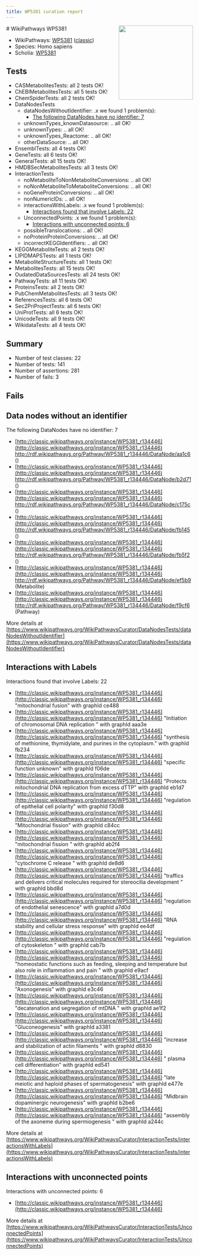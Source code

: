 ```yaml
---
title: WP5381 curation report
---
```


<img style="float: right; width: 200px" src="https://upload.wikimedia.org/wikipedia/commons/thumb/8/83/Wplogo_with_text_500.png/640px-Wplogo_with_text_500.png" />
# WikiPathways WP5381

* WikiPathways: [WP5381](https://wikipathways.org/pathways/WP5381) ([classic](https://classic.wikipathways.org/instance/WP5381))
* Species: Homo sapiens
* Scholia: [WP5381](https://scholia.toolforge.org/wikipathways/WP5381)
## Tests
* CASMetabolitesTests: all 2 tests OK!
* ChEBIMetabolitesTests: all 5 tests OK!
* ChemSpiderTests: all 2 tests OK!
* DataNodesTests
    * dataNodesWithoutIdentifier: .x we found 1 problem(s):
        * [The following DataNodes have no identifier: 7](#d2d32fa6)
    * unknownTypes_knownDatasource: .. all OK!
    * unknownTypes: .. all OK!
    * unknownTypes_Reactome: .. all OK!
    * otherDataSource: .. all OK!
* EnsemblTests: all 4 tests OK!
* GeneTests: all 6 tests OK!
* GeneralTests: all 15 tests OK!
* HMDBSecMetabolitesTests: all 3 tests OK!
* InteractionTests
    * noMetaboliteToNonMetaboliteConversions: .. all OK!
    * noNonMetaboliteToMetaboliteConversions: .. all OK!
    * noGeneProteinConversions: .. all OK!
    * nonNumericIDs: .. all OK!
    * interactionsWithLabels: .x we found 1 problem(s):
        * [Interactions found that involve Labels: 22](#fe97a8d9)
    * UnconnectedPoints: .x we found 1 problem(s):
        * [Interactions with unconnected points: 6](#35a61ade)
    * possibleTranslocations: .. all OK!
    * noProteinProteinConversions: .. all OK!
    * incorrectKEGGIdentifiers: .. all OK!
* KEGGMetaboliteTests: all 2 tests OK!
* LIPIDMAPSTests: all 1 tests OK!
* MetaboliteStructureTests: all 1 tests OK!
* MetabolitesTests: all 15 tests OK!
* OudatedDataSourcesTests: all 24 tests OK!
* PathwayTests: all 11 tests OK!
* ProteinsTests: all 2 tests OK!
* PubChemMetabolitesTests: all 3 tests OK!
* ReferencesTests: all 6 tests OK!
* Sec2PriProjectTests: all 6 tests OK!
* UniProtTests: all 6 tests OK!
* UnicodeTests: all 9 tests OK!
* WikidataTests: all 4 tests OK!


## Summary

* Number of test classes: 22
* Number of tests: 141
* Number of assertions: 281
* Number of fails: 3

## Fails

<a name="d2d32fa6" />

## Data nodes without an identifier

The following DataNodes have no identifier: 7

* [http://classic.wikipathways.org/instance/WP5381_r134446](http://classic.wikipathways.org/instance/WP5381_r134446) http://rdf.wikipathways.org/Pathway/WP5381_r134446/DataNode/aa1c6 ()
* [http://classic.wikipathways.org/instance/WP5381_r134446](http://classic.wikipathways.org/instance/WP5381_r134446) http://rdf.wikipathways.org/Pathway/WP5381_r134446/DataNode/b2d71 ()
* [http://classic.wikipathways.org/instance/WP5381_r134446](http://classic.wikipathways.org/instance/WP5381_r134446) http://rdf.wikipathways.org/Pathway/WP5381_r134446/DataNode/c175c ()
* [http://classic.wikipathways.org/instance/WP5381_r134446](http://classic.wikipathways.org/instance/WP5381_r134446) http://rdf.wikipathways.org/Pathway/WP5381_r134446/DataNode/fb145 ()
* [http://classic.wikipathways.org/instance/WP5381_r134446](http://classic.wikipathways.org/instance/WP5381_r134446) http://rdf.wikipathways.org/Pathway/WP5381_r134446/DataNode/fb5f2 ()
* [http://classic.wikipathways.org/instance/WP5381_r134446](http://classic.wikipathways.org/instance/WP5381_r134446) http://rdf.wikipathways.org/Pathway/WP5381_r134446/DataNode/ef5b9 (Metabolite)
* [http://classic.wikipathways.org/instance/WP5381_r134446](http://classic.wikipathways.org/instance/WP5381_r134446) http://rdf.wikipathways.org/Pathway/WP5381_r134446/DataNode/f9cf6 (Pathway)


More details at [https://www.wikipathways.org/WikiPathwaysCurator/DataNodesTests/dataNodesWithoutIdentifier](https://www.wikipathways.org/WikiPathwaysCurator/DataNodesTests/dataNodesWithoutIdentifier)

<a name="fe97a8d9" />

## Interactions with Labels

Interactions found that involve Labels: 22

* [http://classic.wikipathways.org/instance/WP5381_r134446](http://classic.wikipathways.org/instance/WP5381_r134446) "mitochondrial fusion" with graphId ce488
* [http://classic.wikipathways.org/instance/WP5381_r134446](http://classic.wikipathways.org/instance/WP5381_r134446) "Initiation of chromosomal
DNA replication " with graphId aaa3e
* [http://classic.wikipathways.org/instance/WP5381_r134446](http://classic.wikipathways.org/instance/WP5381_r134446) "synthesis of methionine, thymidylate, 
and purines in the cytoplasm." with graphId fb234
* [http://classic.wikipathways.org/instance/WP5381_r134446](http://classic.wikipathways.org/instance/WP5381_r134446) "specific function
unknown" with graphId f06de
* [http://classic.wikipathways.org/instance/WP5381_r134446](http://classic.wikipathways.org/instance/WP5381_r134446) "Protects mitochondrial DNA 
replication from excess dTTP" with graphId eb1d7
* [http://classic.wikipathways.org/instance/WP5381_r134446](http://classic.wikipathways.org/instance/WP5381_r134446) "regulation of 
epithelial cell polarity" with graphId f30d8
* [http://classic.wikipathways.org/instance/WP5381_r134446](http://classic.wikipathways.org/instance/WP5381_r134446) "Mitochondrial fission" with graphId c84cc
* [http://classic.wikipathways.org/instance/WP5381_r134446](http://classic.wikipathways.org/instance/WP5381_r134446) "mitochondrial 
fission " with graphId ab2f4
* [http://classic.wikipathways.org/instance/WP5381_r134446](http://classic.wikipathways.org/instance/WP5381_r134446) "cytochrome C 
release
" with graphId de8d6
* [http://classic.wikipathways.org/instance/WP5381_r134446](http://classic.wikipathways.org/instance/WP5381_r134446) "traffics and delivers critical molecules 
required for stereocilia development " with graphId bbd8d
* [http://classic.wikipathways.org/instance/WP5381_r134446](http://classic.wikipathways.org/instance/WP5381_r134446) "regulation of 
endothelial senescence" with graphId a7d0d
* [http://classic.wikipathways.org/instance/WP5381_r134446](http://classic.wikipathways.org/instance/WP5381_r134446) "RNA stability and 
cellular stress response" with graphId ee4df
* [http://classic.wikipathways.org/instance/WP5381_r134446](http://classic.wikipathways.org/instance/WP5381_r134446) "regulation of 
cytoskeleton " with graphId cab7b
* [http://classic.wikipathways.org/instance/WP5381_r134446](http://classic.wikipathways.org/instance/WP5381_r134446) "homeostatic functions such as 
feeding, sleeping and temperature
but also role in inflammation and pain 
" with graphId e9acf
* [http://classic.wikipathways.org/instance/WP5381_r134446](http://classic.wikipathways.org/instance/WP5381_r134446) "Axonogenesis" with graphId e3c46
* [http://classic.wikipathways.org/instance/WP5381_r134446](http://classic.wikipathways.org/instance/WP5381_r134446) "decatenation and 
segregation of mtDNA " with graphId ae1f2
* [http://classic.wikipathways.org/instance/WP5381_r134446](http://classic.wikipathways.org/instance/WP5381_r134446) "Gluconeogenesis" with graphId a3381
* [http://classic.wikipathways.org/instance/WP5381_r134446](http://classic.wikipathways.org/instance/WP5381_r134446) "increase and stabilization 
of actin filaments " with graphId d8830
* [http://classic.wikipathways.org/instance/WP5381_r134446](http://classic.wikipathways.org/instance/WP5381_r134446) "
plasma cell differentiation" with graphId ed541
* [http://classic.wikipathways.org/instance/WP5381_r134446](http://classic.wikipathways.org/instance/WP5381_r134446) "late meiotic and haploid 
phases of spermatogenesis" with graphId e477e
* [http://classic.wikipathways.org/instance/WP5381_r134446](http://classic.wikipathways.org/instance/WP5381_r134446) "Midbrain dopaminergic 
neurogenesis" with graphId b2be6
* [http://classic.wikipathways.org/instance/WP5381_r134446](http://classic.wikipathways.org/instance/WP5381_r134446) "assembly of the axoneme 
during spermiogenesis " with graphId a244c


More details at [https://www.wikipathways.org/WikiPathwaysCurator/InteractionTests/interactionsWithLabels](https://www.wikipathways.org/WikiPathwaysCurator/InteractionTests/interactionsWithLabels)

<a name="35a61ade" />

## Interactions with unconnected points

Interactions with unconnected points: 6

* [http://classic.wikipathways.org/instance/WP5381_r134446](http://classic.wikipathways.org/instance/WP5381_r134446)


More details at [https://www.wikipathways.org/WikiPathwaysCurator/InteractionTests/UnconnectedPoints](https://www.wikipathways.org/WikiPathwaysCurator/InteractionTests/UnconnectedPoints)


